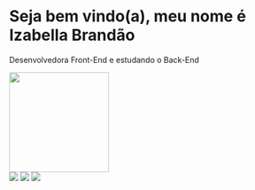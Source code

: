 # Seja bem vindo(a), meu nome é Izabella Brandão
Desenvolvedora Front-End e estudando o Back-End

<div>
  <a href="https://github.com/bellacbs">
  <img height="180em" src="https://github-readme-stats.vercel.app/api?username=bellacbs&show_icons=true&theme=dracula&include_all_commits=true&count_private=true"/>
<div>

 <div>
  <a href = "mailto: izabellacbrandao@gmail.com"><img src="https://img.shields.io/badge/-Gmail-%23EA4335?style=for-the-badge&logo=gmail&logoColor=white" target="_blank"></a>
  <a href="https://www.linkedin.com/in/izabella-brandao-99093633/" target="_blank"><img src="https://img.shields.io/badge/-LinkedIn-%230077B5?style=for-the-badge&logo=linkedin&logoColor=white" target="_blank"></a>
  <a href="https://www.instagram.com/bellacbrandaos/" target="_blank"><img src="https://img.shields.io/badge/-Instagram-%23E4405F?style=for-the-badge&logo=instagram&logoColor=white" target="_blank"></a>
</div>
